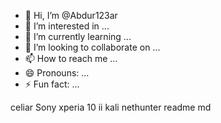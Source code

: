- 👋 Hi, I’m @Abdur123ar
- 👀 I’m interested in ...
- 🌱 I’m currently learning ...
- 💞️ I’m looking to collaborate on ...
- 📫 How to reach me ...
- 😄 Pronouns: ...
- ⚡ Fun fact: ...

<!---
Abdur123ar/Abdur123ar is a ✨ special ✨ repository because its `README.md` (this file) appears on your GitHub profile.
You can click the Preview link to take a look at your changes.
--->
celiar
Sony xperia 10 ii kali nethunter
readme md

